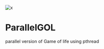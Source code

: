 ![x](https://github.com/TDoGoodT/ParallelGOL/actions/workflows/c-cpp.yml/badge.svg)

# ParallelGOL
parallel version of Game of life
using pthread
